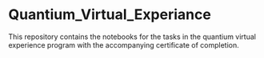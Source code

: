 # Quantium_Virtual_Experiance

This repository contains the notebooks for the tasks in the quantium virtual experience program with the accompanying certificate of completion.
